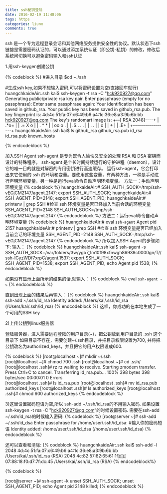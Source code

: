 ```yaml
---
title: ssh秘钥登陆
date: 2016-02-19 11:48:06
tags: https
categories: liunx
comments: true
---
```


ssh 是一个专为远程登录会话和其他网络服务提供安全性的协议。默认状态下ssh链接是需要密码认证的，可以通过添加系统认证（即公钥-私钥）的修改，修改后系统间切换可以避免密码输入和ssh认证

1.用ssh-keygen创建公钥

{% codeblock %}
#进入目录
$cd ~./ssh   

#生成ssh key,如果不想输入密码,可以将密码设置为空(直接回车就行)
huangchkaideAir:.ssh kai$ ssh-keygen -t rsa -C "hck920927@qq.com"
Generating public/private rsa key pair.
Enter passphrase (empty for no passphrase): 
Enter same passphrase again: 
Your identification has been saved in github_rsa.
Your public key has been saved in github_rsa.pub.
The key fingerprint is:
4d:4c:51:fa:07:c6:49:b6:a4:1c:36:e8:a3:9b:6b:bb hck920927@qq.com
The key's randomart image is:
+--[ RSA 2048]----+
|         .*o=    |
|        .= X o   |
|       .  * *    |
|        oo o .   |
|       .S.. . .  |
|      .      .   |
|       o         |
|      +          |
|     .E+         |
+-----------------+
huangchkaideAir:.ssh kai$ ls
github_rsa	github_rsa.pub	id_rsa	id_rsa.pub	known_hosts

{% endcodeblock %}

加入SSH Agent
ssh-agent 是专为既令人愉快又安全的处理 RSA 和 DSA 密钥而设计的特殊程序， ssh-agent 是个长时间持续运行的守护进程（daemon），设计它的唯一目的就是对解密的专用密钥进行高速缓存。
运行ssh-agent，它会打印出来它使用的 ssh 的环境和变量。要使用这些变量，有两种方法，一种是手动进行声明环境变量，另一种是运行eval命令自动声明环境变量。
方法一：手动声明环境变量
{% codeblock %}
huangchkaideAir:# SSH_AUTH_SOCK=/tmp/ssh-vEGjCM2147/agent.2147; export SSH_AUTH_SOCK;
huangchkaideAir:# SSH_AGENT_PID=2148; export SSH_AGENT_PID;
huangchkaideAir:# printenv | grep SSH     #检查 ssh 环境变量是否已经加入当前会话的环境变量
SSH_AGENT_PID=2148
SSH_AUTH_SOCK=/tmp/ssh-vEGjCM2147/agent.2147
 {% endcodeblock %}
方法二：运行eval命令自动声明环境变量
{% codeblock %}
huangchkaideAir:#  eval `ssh-agent`
Agent pid 2157
huangchkaideAir:#  printenv | grep SSH     #检查 ssh 环境变量是否已经加入当前会话的环境变量
SSH_AGENT_PID=2148
SSH_AUTH_SOCK=/tmp/ssh-vEGjCM2147/agent.2147 
{% endcodeblock %}
所以加入SSH Agent的步骤如下:
输入：
{% codeblock %}
huangchkaideAir:.ssh kai$ ssh-agent -s
SSH_AUTH_SOCK=/var/folders/3w/ygb7_1m10f98xfnwgh86939c0000gn/T//ssh-lGyzWDf7xrpC/agent.1537; export SSH_AUTH_SOCK;
SSH_AGENT_PID=1538; export SSH_AGENT_PID;
echo Agent pid 1538;
{% endcodeblock %}

如果没有显示上面所示的结果的话,就输入：
{% codeblock %}
eval `ssh-agent -s`
{% endcodeblock %}


直到出现上面的结果后再输入：
{% codeblock %}
huangchkaideAir:.ssh kai$ ssh-add ~/.ssh/id_rsa
Identity added: /Users/kai/.ssh/id_rsa (/Users/kai/.ssh/id_rsa)
{% endcodeblock %}
这样，你成功的在本地生成了一个可用的SSH key

2)上传公钥到linux服务器

登陆服务器，进入需要远程登陆的用户目录(~)，把公钥放到用户目录的 .ssh 这个目录下
如果目录不存在，需要创建~/.ssh目录，并把目录权限设置为700,
并将把公钥改名为authorized_keys，并且把它的用户权限设成600.

{% codeblock %}
[root@localhost ~]# mkdir ~/.ssh    
[root@localhost ~]# chmod 700 .ssh 
[root@localhost ~]# cd .ssh/
[root@localhost .ssh]#  rz
rz waiting to receive.
Starting zmodem transfer.  Press Ctrl+C to cancel.
Transferring id_rsa.pub...
  100%     398 bytes  398 bytes/sec 00:00:01       0 Errors  
[root@localhost .ssh]# ls
id_rsa.pub
[root@localhost .ssh]# mv id_rsa.pub authorized_keys
[root@localhost .ssh]# ls
authorized_keys
[root@localhost .ssh]# chmod 600 authorized_keys
{% endcodeblock %}

3)这里设置密码短语为空,所以 ssh-add ~/.ssh/id_rsa的不用输入密码.
如果设置ssh-keygen -t rsa -C "hck920927@qq.com”的时候设置密码.
需要在ssh-add ~/.ssh/id_rsa的时候输入密码:
{% codeblock %}
[root@server ~]# ssh-add ~/.ssh/id_dsa
Enter passphrase for /home/user/.ssh/id_dsa:     #输入你的密码短语
Identity added: /home/user/.ssh/id_dsa (/home/user/.ssh/id_dsa) 
{% endcodeblock %}

还可以查看和清除:
{% codeblock %}
huangchkaideAir:.ssh kai$ ssh-add -l
2048 4d:4c:51:fa:07:c6:49:b6:a4:1c:36:e8:a3:9b:6b:bb /Users/kai/.ssh/id_rsa (RSA)
2048 4c:82:57:82:65:61:1f:de:07:88:18:f0:d7:7f:dc:45 /Users/kai/.ssh/id_rsa (RSA)
{% endcodeblock%}

{% codeblock %}

[root@server ~]# ssh-agent -k
unset SSH_AUTH_SOCK;
unset SSH_AGENT_PID;
echo Agent pid 2148 killed;
{% endcodeblock %}


